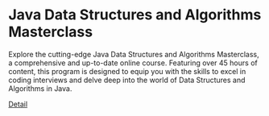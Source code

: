 # Java Data Structures and Algorithms Masterclass

Explore the cutting-edge Java Data Structures and Algorithms Masterclass, a comprehensive and up-to-date online course. Featuring over 45 hours of content, this program is designed to equip you with the skills to excel in coding interviews and delve deep into the world of Data Structures and Algorithms in Java. 

[Detail](https://eduitfree.com/courses/java-data-structures-and-algorithms-masterclass)